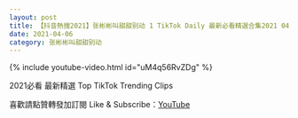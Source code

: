 ```yaml
---
layout: post
title: 【抖音熱搜2021】张彬彬叫甜甜别动 1 TikTok Daily 最新必看精選合集2021 04 06
date: 2021-04-06
category: 张彬彬叫甜甜别动
---
```


{% include youtube-video.html id="uM4q56RvZDg" %}

2021必看 最新精選 Top TikTok Trending Clips

喜歡請點贊轉發加訂閱 Like & Subscribe：[YouTube](https://www.youtube.com/channel/UCAoR7VcanIPd04uEq_GIylA/videos)

